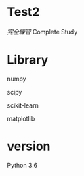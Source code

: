 # Test2
  *完全練習*
  Complete Study

# Library
  numpy
  
  scipy
  
  scikit-learn
  
  matplotlib

# version
  Python 3.6
